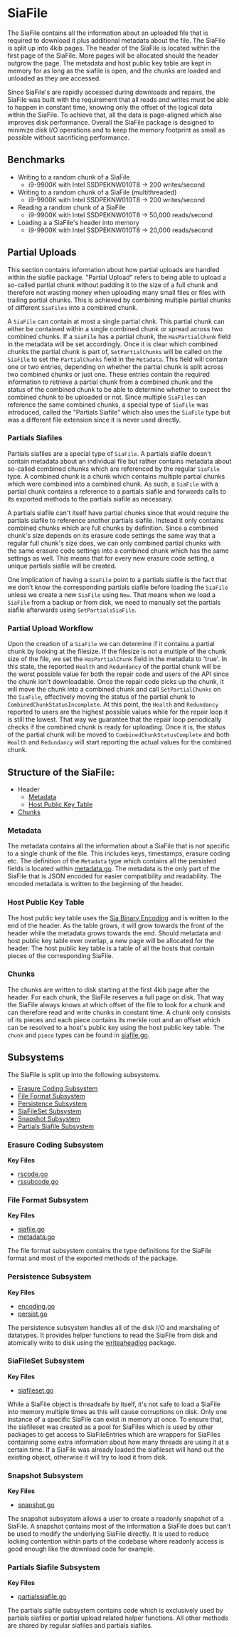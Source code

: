 # SiaFile
The SiaFile contains all the information about an uploaded file that is
required to download it plus additional metadata about the file. The SiaFile
is split up into 4kib pages. The header of the SiaFile is located within the
first page of the SiaFile. More pages will be allocated should the header
outgrow the page. The metadata and host public key table are kept in memory
for as long as the siafile is open, and the chunks are loaded and unloaded as
they are accessed.

Since SiaFile's are rapidly accessed during downloads and repairs, the
SiaFile was built with the requirement that all reads and writes must be able
to happen in constant time, knowing only the offset of the logical data
within the SiaFile. To achieve that, all the data is page-aligned which also
improves disk performance. Overall the SiaFile package is designed to
minimize disk I/O operations and to keep the memory footprint as small as
possible without sacrificing performance.

## Benchmarks
- Writing to a random chunk of a SiaFile
    - i9-9900K with Intel SSDPEKNW010T8 -> 200 writes/second
- Writing to a random chunk of a SiaFile (multithreaded)
    - i9-9900K with Intel SSDPEKNW010T8 -> 200 writes/second
- Reading a random chunk of a SiaFile
    - i9-9900K with Intel SSDPEKNW010T8 -> 50,000 reads/second
- Loading a a SiaFile's header into memory
    - i9-9900K with Intel SSDPEKNW010T8 -> 20,000 reads/second

## Partial Uploads
This section contains information about how partial uploads are handled
within the siafile package. "Partial Upload" refers to being able to upload a
so-called partial chunk without padding it to the size of a full chunk and
therefore not wasting money when uploading many small files or files with
trailing partial chunks. This is achieved by combining multiple partial
chunks of different `SiaFiles` into a combined chunk.

A `SiaFile` can contain at most a single partial chnk. This partial chunk can
either be contained within a single combined chunk or spread across two
combined chunks. If a `SiaFile` has a partial chunk, the `HasPartialChunk`
field in the metadata will be set accordingly. Once it is clear which
combined chunks the partial chunk is part of, `SetPartialChunks` will be
called on the `SiaFile` to set the `PartialChunks` field in the `Metadata`.
This field will contain one or two entries, depending on whether the partial
chunk is split across two combined chunks or just one. These entries contain
the required information to retrieve a partial chunk from a combined chunk
and the status of the combined chunk to be able to determine whether to
expect the combined chunk to be uploaded or not. Since multiple `SiaFiles`
can reference the same combined chunks, a special type of `SiaFile` was
introduced, called the "Partials Siafile" which also uses the `SiaFile` type
but was a different file extension since it is never used directly.

### Partials Siafiles
Partials siafiles are a special type of `SiaFile`. A partials siafile doesn't
contain metadata about an individual file but rather contains metadata about
so-called combined chunks which are referenced by the regular `SiaFile` type.
A combined chunk is a chunk which contains multiple partial chunks which were
combined into a combined chunk. As such, a `SiaFile` with a partial chunk
contains a reference to a partials siafile and forwards calls to its exported
methods to the partials siafile as necessary.

A partials siafile can't itself have partial chunks since that would require
the partials siafile to reference another partials siafile. Instead it only
contains combined chunks which are full chunks by definition. Since a
combined chunk's size depends on its erasure code settings the same way that
a regular full chunk's size does, we can only combined partial chunks with
the same erasure code settings into a combined chunk which has the same
settings as well. This means that for every new erasure code setting, a
unique partials siafile will be created.

One implication of having a `SiaFile` point to a partials siafile is the fact
that we don't know the corresponding partials siafile before loading the
`SiaFile` unless we create a new `SiaFile` using `New`. That means when we
load a `SiaFile` from a backup or from disk, we need to manually set the
partials siafile afterwards using `SetPartialsSiaFile`.

### Partial Upload Workflow
Upon the creation of a `SiaFile` we can determine if it contains a partial
chunk by looking at the filesize. If the filesize is not a multiple of the
chunk size of the file, we set the `HasPartialChunk` field in the metadata to
'true'. In this state, the reported `Health` and `Redundancy` of the partial
chunk will be the worst possible value for both the repair code and users of
the API since the chunk isn't downloadable. Once the repair code picks up the
chunk, it will move the chunk into a combined chunk and call
`SetPartialChunks` on the `SiaFile`, effectively moving the status of the
partial chunk to `CombinedChunkStatusIncomplete`. At this point, the `Health`
and `Redundancy` reported to users are the highest possible values while for
the repair loop it is still the lowest. That way we guarantee that the repair
loop periodically checks if the combined chunk is ready for uploading. Once
it is, the status of the partial chunk will be moved to
`CombinedChunkStatusComplete` and both `Health` and `Redundancy` will start
reporting the actual values for the combined chunk.

## Structure of the SiaFile:
- Header
    - [Metadata](#metadata)
    - [Host Public Key Table](#host-public-key-table)
- [Chunks](#chunks)

### Metadata
The metadata contains all the information about a SiaFile that is not
specific to a single chunk of the file. This includes keys, timestamps,
erasure coding etc. The definition of the `Metadata` type which contains all
the persisted fields is located within [metadata.go](./metadata.go). The
metadata is the only part of the SiaFile that is JSON encoded for easier
compatibility and readability. The encoded metadata is written to the
beginning of the header.

### Host Public Key Table
The host public key table uses the [Sia Binary
Encoding](./../../../doc/Encoding.md) and is written to the end of the
header. As the table grows, it will grow towards the front of the header
while the metadata grows towards the end. Should metadata and host public key
table ever overlap, a new page will be allocated for the header. The host
public key table is a table of all the hosts that contain pieces of the
corresponding SiaFile.

### Chunks
The chunks are written to disk starting at the first 4kib page after the
header. For each chunk, the SiaFile reserves a full page on disk. That way
the SiaFile always knows at which offset of the file to look for a chunk and
can therefore read and write chunks in constant time. A chunk only consists
of its pieces and each piece contains its merkle root and an offset which can
be resolved to a host's public key using the host public key table. The
`chunk` and `piece` types can be found in [siafile.go](./siafile.go).

## Subsystems
The SiaFile is split up into the following subsystems.
- [Erasure Coding Subsystem](#erasure-coding-subsystem)
- [File Format Subsystem](#file-format-subsystem)
- [Persistence Subsystem](#persistence-subsystem)
- [SiaFileSet Subsystem](#siafileset-subsystem)
- [Snapshot Subsystem](#snapshot-subsystem)
- [Partials Siafile Subsystem](#partials-siafile-subsystem)

### Erasure Coding Subsystem
**Key Files**
- [rscode.go](./rscode.go)
- [rssubcode.go](./rssubcode.go)

### File Format Subsystem
**Key Files**
- [siafile.go](./siafile.go)
- [metadata.go](./metadata.go)

The file format subsystem contains the type definitions for the SiaFile
format and most of the exported methods of the package.

### Persistence Subsystem
**Key Files**
- [encoding.go](./encoding.go)
- [persist.go](./persist.go)

The persistence subsystem handles all of the disk I/O and marshaling of
datatypes. It provides helper functions to read the SiaFile from disk and
atomically write to disk using the
[writeaheadlog](https://gitlab.com/scpcorp/writeaheadlog) package.

### SiaFileSet Subsystem
**Key Files**
- [siafileset.go](./siafileset.go)

While a SiaFile object is threadsafe by itself, it's not safe to load a
SiaFile into memory multiple times as this will cause corruptions on disk.
Only one instance of a specific SiaFile can exist in memory at once. To
ensure that, the siafileset was created as a pool for SiaFiles which is used
by other packages to get access to SiaFileEntries which are wrappers for
SiaFiles containing some extra information about how many threads are using
it at a certain time. If a SiaFile was already loaded the siafileset will
hand out the existing object, otherwise it will try to load it from disk.

### Snapshot Subsystem
**Key Files**
- [snapshot.go](./snapshot.go)

The snapshot subsystem allows a user to create a readonly snapshot of a
SiaFile. A snapshot contains most of the information a SiaFile does but can't
be used to modify the underlying SiaFile directly. It is used to reduce
locking contention within parts of the codebase where readonly access is good
enough like the download code for example.

### Partials Siafile Subsystem
**Key Files**
- [partialssiafile.go](./partialssiafile.go)

The partials siafile subsystem contains code which is exclusively used by
partials siafiles or partial upload related helper functions. All other
methods are shared by regular siafiles and partials siafiles.

